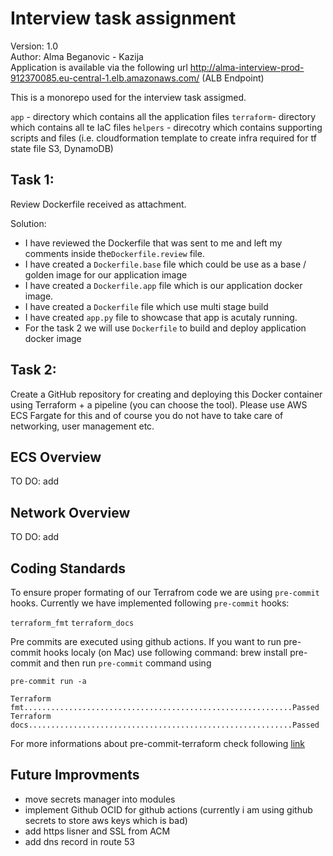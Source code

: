 # Interview task assignment

Version: 1.0  
Author: Alma Beganovic - Kazija  
Application is available via the following url http://alma-interview-prod-912370085.eu-central-1.elb.amazonaws.com/ (ALB Endpoint)  

This is a monorepo used for the interview task assigmed.

`app` - directory which contains all the application files
`terraform`- directory which contains all te IaC files
`helpers` - direcotry which contains supporting scripts and files (i.e. cloudformation template to create infra required for tf state file S3, DynamoDB)

## Task 1:
Review Dockerfile received as attachment. 

Solution:
- I have reviewed the Dockerfile that was sent to me and left my comments inside the`Dockerfile.review` file.
- I have created a `Dockerfile.base` file which could be use as a base / golden image for our application image
- I have created a `Dockerfile.app` file which is our application docker image.
- I have created a `Dockerfile` file which use multi stage build
- I have created `app.py` file to showcase that app is acutaly running.
- For the task 2 we will use `Dockerfile` to build and deploy application docker image

## Task 2:
Create a GitHub repository for creating and deploying this Docker container using Terraform + a pipeline (you can choose the tool). Please use AWS ECS Fargate for this and of course you do not have to take care of networking, user management etc.

## ECS Overview

TO DO: add

## Network Overview
TO DO: add

## Coding Standards
To ensure proper formating of our Terrafrom code we are using `pre-commit` hooks. Currently we have implemented following `pre-commit` hooks:

`terraform_fmt` `terraform_docs`

Pre commits are executed using github actions. If you want to run pre-commit hooks localy (on Mac) use following command: brew install pre-commit and then run `pre-commit` command using

`pre-commit run -a`
```
Terraform fmt............................................................Passed
Terraform docs...........................................................Passed
```
For more informations about pre-commit-terraform check following [link](https://github.com/antonbabenko/pre-commit-terraform)

## Future Improvments
- move secrets manager into modules
- implement Github OCID for github actions (currently i am using github secrets to store aws keys which is bad)
- add https lisner and SSL from ACM
- add dns record in route 53